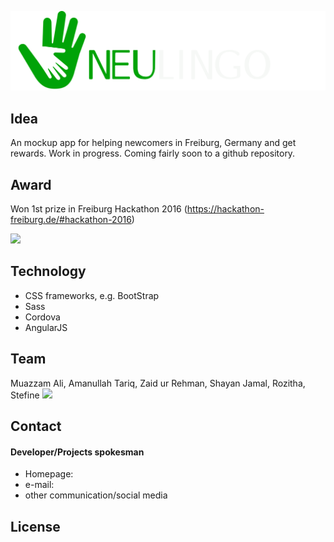![](www/images/neulogo.png) </br>
## Idea
An mockup app for helping newcomers in Freiburg, Germany and get rewards.
Work in progress. Coming fairly soon to a github repository.

## Award
Won 1st prize in Freiburg Hackathon 2016 (https://hackathon-freiburg.de/#hackathon-2016)

![](public/screenshot.png)

## Technology
* CSS frameworks, e.g. BootStrap
* Sass
* Cordova
* AngularJS

## Team
Muazzam Ali, Amanullah Tariq, Zaid ur Rehman, Shayan Jamal, Rozitha, Stefine 
![](public/team.jpg)

## Contact
#### Developer/Projects spokesman
* Homepage: 
* e-mail: 
* other communication/social media

## License 


